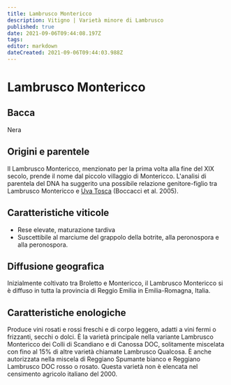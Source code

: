 ```yaml
---
title: Lambrusco Montericco
description: Vitigno | Varietà minore di Lambrusco
published: true
date: 2021-09-06T09:44:08.197Z
tags: 
editor: markdown
dateCreated: 2021-09-06T09:44:03.988Z
---
```


# Lambrusco Montericco

## Bacca
Nera

## Origini e parentele
Il Lambrusco Montericco, menzionato per la prima volta alla fine del XIX secolo, prende il nome dal piccolo villaggio di Montericco. L'analisi di parentela del DNA ha suggerito una possibile relazione genitore-figlio tra Lambrusco Montericco e [Uva Tosca](/vitigni/Italia/uva-tosca) (Boccacci et al. 2005).

## Caratteristiche viticole
- Rese elevate, maturazione tardiva
- Suscettibile al marciume del grappolo della botrite, alla peronospora e alla peronospora.

## Diffusione geografica
Inizialmente coltivato tra Broletto e Montericco, il Lambrusco Montericco si è diffuso in tutta la provincia di Reggio Emilia in Emilia-Romagna, Italia. 

## Caratteristiche enologiche
Produce vini rosati e rossi freschi e di corpo leggero, adatti a vini fermi o frizzanti, secchi o dolci. È la varietà principale nella variante Lambrusco Montericco dei Colli di Scandiano e di Canossa DOC, solitamente miscelata con fino al 15% di altre varietà chiamate Lambrusco Qualcosa. È anche autorizzata nella miscela di Reggiano Spumante bianco e Reggiano Lambrusco DOC rosso o rosato. Questa varietà non è elencata nel censimento agricolo italiano del 2000.